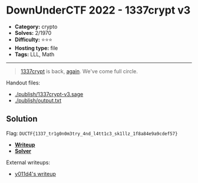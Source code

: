 # DownUnderCTF 2022 - 1337crypt v3

- **Category:** crypto
- **Solves:** 2/1970
- **Difficulty:** ⭐️⭐️⭐️
- **Hosting type:** file
- **Tags:** LLL, Math

---

> [1337crypt](https://github.com/DownUnderCTF/Challenges_2020_public/tree/master/crypto/1337crypt) is back, [again](https://github.com/DownUnderCTF/Challenges_2021_Public/tree/main/crypto/1337crypt-v2). We've come full circle.


Handout files:

- [./publish/1337crypt-v3.sage](./publish/1337crypt-v3.sage)
- [./publish/output.txt](./publish/output.txt)

## Solution

Flag: `DUCTF{1337_tr1g0n0m3try_4nd_l4tt1c3_sk1llz_1f8a84e9a9cdef57}`

- [**Writeup**](./solve/writeup.md)
- [**Solver**](./solve/solv.sage)

External writeups:

- [y011d4&#39;s writeup](https://blog.y011d4.com/20220926-ductf-writeup#1337crypt-v3)


